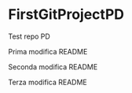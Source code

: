 # FirstGitProjectPD
Test repo PD


Prima modifica README

Seconda modifica README

Terza modifica README
